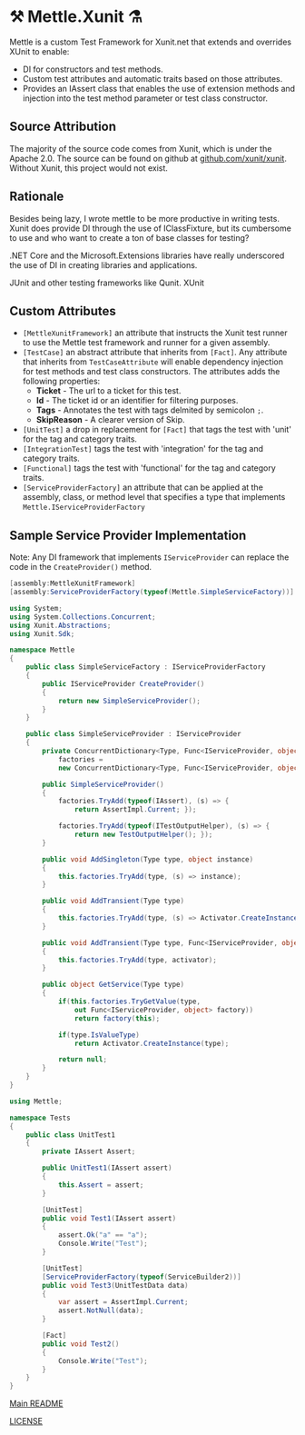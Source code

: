 # ⚒ Mettle.Xunit ⚗

Mettle is a custom Test Framework for Xunit.net that extends and overrides
XUnit to enable:

- DI for constructors and test methods.
- Custom test attributes and automatic traits based on those attributes.
- Provides an IAssert class that enables the use of extension methods
  and injection into the test method parameter or test class constructor.

## Source Attribution

The majority of the source code comes from Xunit, which is under the Apache 2.0.
The source can be found on github at [github.com/xunit/xunit](https://github.com/xunit/xunit).
Without Xunit, this project would not exist.

## Rationale

Besides being lazy, I wrote mettle to be more productive in writing tests. Xunit
does provide DI through the use of IClassFixture, but its cumbersome to use
and who want to create a ton of base classes for testing?

.NET Core and the Microsoft.Extensions libraries have really underscored the
use of DI in creating libraries and applications.  

JUnit and other testing frameworks like Qunit.  XUnit

## Custom Attributes

- `[MettleXunitFramework]` an attribute that instructs the Xunit test runner
   to use the Mettle test framework and runner for a given assembly.
- `[TestCase]` an abstract attribute that inherits from `[Fact]`. Any attribute
  that inherits from `TestCaseAttribute` will enable dependency injection for
  test methods and test class constructors. The attributes adds the
  following properties:
  - **Ticket** - The url to a ticket for this test.
  - **Id** - The ticket id or an identifier for filtering purposes.
  - **Tags** - Annotates the test with tags delmited by semicolon `;`.
  - **SkipReason** - A clearer version of Skip.
- `[UnitTest]` a drop in replacement for `[Fact]` that tags the test with 'unit'
  for the tag and category traits.
- `[IntegrationTest]` tags the test with 'integration' for the tag and category
   traits.
- `[Functional]` tags the test with 'functional' for the tag and category
  traits.
- `[ServiceProviderFactory]` an attribute that can be applied at the assembly,
  class, or method level that specifies a type that implements `Mettle.IServiceProviderFactory`



## Sample Service Provider Implementation

Note: Any DI framework that implements `IServiceProvider` can replace
the code in the `CreateProvider()` method.

```csharp
[assembly:MettleXunitFramework]
[assembly:ServiceProviderFactory(typeof(Mettle.SimpleServiceFactory))]

using System;
using System.Collections.Concurrent;
using Xunit.Abstractions;
using Xunit.Sdk;

namespace Mettle
{
    public class SimpleServiceFactory : IServiceProviderFactory
    {
        public IServiceProvider CreateProvider()
        {
            return new SimpleServiceProvider();
        }
    }

    public class SimpleServiceProvider : IServiceProvider
    {
        private ConcurrentDictionary<Type, Func<IServiceProvider, object>>
            factories =
            new ConcurrentDictionary<Type, Func<IServiceProvider, object>>();

        public SimpleServiceProvider()
        {
            factories.TryAdd(typeof(IAssert), (s) => {
                return AssertImpl.Current; });

            factories.TryAdd(typeof(ITestOutputHelper), (s) => {
                return new TestOutputHelper(); });
        }

        public void AddSingleton(Type type, object instance)
        {
            this.factories.TryAdd(type, (s) => instance);
        }

        public void AddTransient(Type type)
        {
            this.factories.TryAdd(type, (s) => Activator.CreateInstance(type));
        }

        public void AddTransient(Type type, Func<IServiceProvider, object> activator)
        {
            this.factories.TryAdd(type, activator);
        }

        public object GetService(Type type)
        {
            if(this.factories.TryGetValue(type,
                out Func<IServiceProvider, object> factory))
                return factory(this);

            if(type.IsValueType)
                return Activator.CreateInstance(type);

            return null;
        }
    }
}
```

```csharp
using Mettle;

namespace Tests
{
    public class UnitTest1
    {
        private IAssert Assert;

        public UnitTest1(IAssert assert)
        {
            this.Assert = assert;
        }

        [UnitTest]
        public void Test1(IAssert assert)
        {
            assert.Ok("a" == "a");
            Console.Write("Test");
        }

        [UnitTest]
        [ServiceProviderFactory(typeof(ServiceBuilder2))]
        public void Test3(UnitTestData data)
        {
            var assert = AssertImpl.Current;
            assert.NotNull(data);
        }

        [Fact]
        public void Test2()
        {
            Console.Write("Test");
        }
    }
}
```


[Main README](../../../README.md)

[LICENSE](../../../LICENSE)
